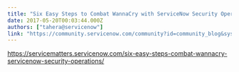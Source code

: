 ```yaml
---
title: "Six Easy Steps to Combat WannaCry with ServiceNow Security Operations"
date: 2017-05-20T00:03:44.000Z
authors: ["tahera@servicenow"]
link: "https://community.servicenow.com/community?id=community_blog&sys_id=0adde6e9dbd0dbc01dcaf3231f96197c"
---
```

<p><a href="https://servicematters.servicenow.com/six-easy-steps-combat-wannacry-servicenow-security-operations/" title="https://servicematters.servicenow.com/six-easy-steps-combat-wannacry-servicenow-security-operations/">https://servicematters.servicenow.com/six-easy-steps-combat-wannacry-servicenow-security-operations/</a> </p>